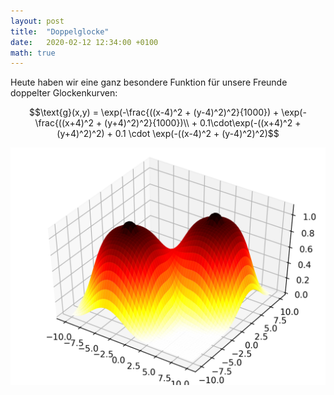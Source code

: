 ```yaml
---
layout: post
title:  "Doppelglocke"
date:   2020-02-12 12:34:00 +0100
math: true
---
```



Heute haben wir eine ganz besondere Funktion für unsere Freunde doppelter Glockenkurven:

$$\text{g}(x,y) = \exp(-\frac{((x-4)^2 + (y-4)^2)^2}{1000}) + \exp(-\frac{((x+4)^2 + (y+4)^2)^2}{1000})\\ + 0.1\cdot\exp(-((x+4)^2 + (y+4)^2)^2) + 0.1 \cdot \exp(-((x-4)^2 + (y-4)^2)^2)$$

![](/figures/boobs.png)
